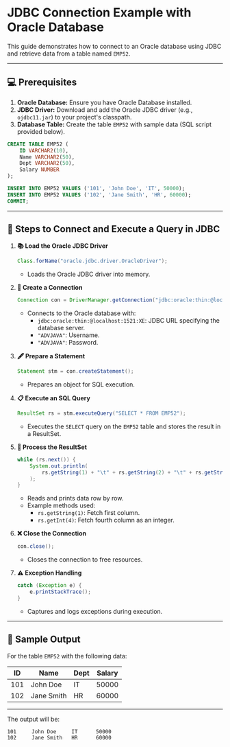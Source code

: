 # JDBC Connection Example with Oracle Database

This guide demonstrates how to connect to an Oracle database using JDBC and retrieve data from a table named `EMP52`.

---

## 💻 Prerequisites

1. **Oracle Database:** Ensure you have Oracle Database installed.
2. **JDBC Driver:** Download and add the Oracle JDBC driver (e.g., `ojdbc11.jar`) to your project's classpath.
3. **Database Table:** Create the table `EMP52` with sample data (SQL script provided below).

```sql
CREATE TABLE EMP52 (
    ID VARCHAR2(10),
    Name VARCHAR2(50),
    Dept VARCHAR2(50),
    Salary NUMBER
);

INSERT INTO EMP52 VALUES ('101', 'John Doe', 'IT', 50000);
INSERT INTO EMP52 VALUES ('102', 'Jane Smith', 'HR', 60000);
COMMIT;
```

---

## 🔧 Steps to Connect and Execute a Query in JDBC

1. **📚 Load the Oracle JDBC Driver**
   ```java
   Class.forName("oracle.jdbc.driver.OracleDriver");
   ```
   - Loads the Oracle JDBC driver into memory.
   
2. **🔌 Create a Connection**
   ```java
   Connection con = DriverManager.getConnection("jdbc:oracle:thin:@localhost:1521:XE", "ADVJAVA", "ADVJAVA");
   ```
   - Connects to the Oracle database with:
     - `jdbc:oracle:thin:@localhost:1521:XE`: JDBC URL specifying the database server.
     - `"ADVJAVA"`: Username.
     - `"ADVJAVA"`: Password.

3. **🖋 Prepare a Statement**
   ```java
   Statement stm = con.createStatement();
   ```
   - Prepares an object for SQL execution.

4. **📋 Execute an SQL Query**
   ```java
   ResultSet rs = stm.executeQuery("SELECT * FROM EMP52");
   ```
   - Executes the `SELECT` query on the `EMP52` table and stores the result in a ResultSet.

5. **📜 Process the ResultSet**
   ```java
   while (rs.next()) {
       System.out.println(
           rs.getString(1) + "\t" + rs.getString(2) + "\t" + rs.getString(3) + "\t" + rs.getInt(4)
       );
   }
   ```
   - Reads and prints data row by row.
   - Example methods used:
     - `rs.getString(1)`: Fetch first column.
     - `rs.getInt(4)`: Fetch fourth column as an integer.

6. **❌ Close the Connection**
   ```java
   con.close();
   ```
   - Closes the connection to free resources.

7. **⚠ Exception Handling**
   ```java
   catch (Exception e) {
       e.printStackTrace();
   }
   ```
   - Captures and logs exceptions during execution.


---

## 📝 Sample Output

For the table `EMP52` with the following data:

| ID   | Name       | Dept | Salary |
|------|------------|------|--------|
| 101  | John Doe   | IT   | 50000  |
| 102  | Jane Smith | HR   | 60000  |

---
The output will be:
```plaintext
101     John Doe     IT      50000
102     Jane Smith   HR      60000
```
